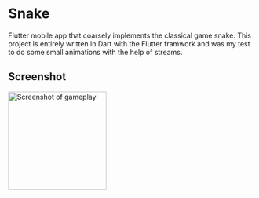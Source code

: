 # Snake

Flutter mobile app that coarsely implements the classical game snake. This project is entirely written in Dart with the Flutter framwork and was my test to do some small animations with the help of streams. 

## Screenshot

<img src="https://i.imgur.com/fNX5bgQ.jpg" alt="Screenshot of gameplay" width="200" align="center" />

